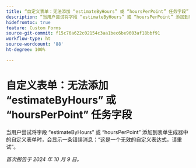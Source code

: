 ```yaml
---
title: “自定义表单：无法添加 “estimateByHours” 或 “hoursPerPoint” 任务字段”
description: “当用户尝试将字段 “estimateByHours” 或 “hoursPerPoint” 添加到表单生成器中的自定义表单时，会显示一条错误消息：“这是一个无效的自定义表达式，请重试”。”
hidefromtoc: true
feature: Custom Forms
source-git-commit: f15c76a622c02154c3aa1bec6be9603af18bbf91
workflow-type: ht
source-wordcount: '88'
ht-degree: 100%

---
```


# 自定义表单：无法添加 “estimateByHours” 或 “hoursPerPoint” 任务字段

当用户尝试将字段 “estimateByHours” 或 “hoursPerPoint” 添加到表单生成器中的自定义表单时，会显示一条错误消息：“这是一个无效的自定义表达式，请重试”。

_首次报告于 2024 年 10 月 9 日。_
